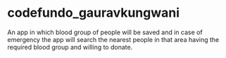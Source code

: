 # codefundo_gauravkungwani
An app in which blood group of people will be saved and in case of emergency the app will search the nearest people in that area having the required blood group and willing to donate.
